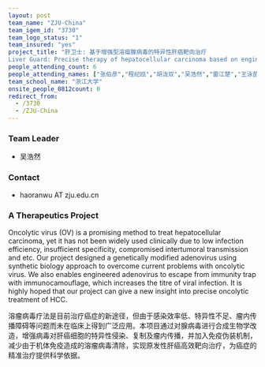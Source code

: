 ```yaml
---
layout: post
team_name: "ZJU-China"
team_igem_id: "3730"
team_logo_status: "1"
team_insured: "yes"
project_title: "肝卫士: 基于增强型溶瘤腺病毒的特异性肝癌靶向治疗
Liver Guard: Precise therapy of hepatocellular carcinoma based on engineered oncolytic adenovirus"
people_attending_count: 6
people_attending_names: ["张伯彦","程纪瓯","胡泷双","吴浩然","雷江楚","王泳茵"]
team_school_name: "浙江大学"
onsite_people_0812count: 0
redirect_from:
  - /3730
  - /ZJU-China
---
```



### Team Leader
* 吴浩然

### Contact
* haoranwu AT zju.edu.cn

### A Therapeutics Project

Oncolytic virus (OV) is a promising method to treat hepatocellular carcinoma, yet it has not been widely used clinically due to low infection efficiency, insufficient specificity, compromised intertumoral transmission and etc. Our project designed a genetically modified adenovirus using synthetic biology approach to overcome current problems with oncolytic virus. We also enables engineered adenovirus to escape from immunity trap with immunocamouflage, which increases the titre of viral infection. It is highly hoped that our project can give a new insight into precise oncolytic treatment of HCC.

溶瘤病毒疗法是目前治疗癌症的新途径，但由于感染效率低、特异性不足、瘤内传播障碍等问题而未在临床上得到广泛应用。本项目通过对腺病毒进行合成生物学改造，增强病毒对肝癌细胞的特异性侵染、复制及瘤内传播，并加入免疫伪装机制，减少由于机体免疫造成的溶瘤病毒清除，实现原发性肝癌高效靶向治疗，为癌症的精准治疗提供科学依据。
